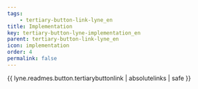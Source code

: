 ```yaml
---
tags: 
    - tertiary-button-link-lyne_en
title: Implementation
key: tertiary-button-lyne-implementation_en
parent: tertiary-button-link-lyne_en
icon: implementation
order: 4
permalink: false  
---
```

{{ lyne.readmes.button.tertiarybuttonlink | absolutelinks | safe }}


